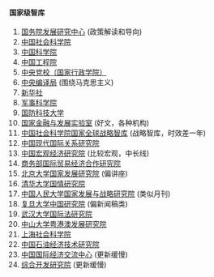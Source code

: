 #### 国家级智库
1. [国务院发展研究中心](http://www.drc.gov.cn/)  (政策解读和导向)
1. [中国社会科学院](http://cass.cssn.cn/)
1. [中国科学院](http://www.cas.cn/)
1. [中国工程院](http://www.cae.cn/)
1. [中央党校（国家行政学院）](http://www.ccps.gov.cn/)
1. [中央编译局](http://www.cctb.net/) (围绕马克思主义)
1. [新华社](http://www.xinhuanet.com/)
1. [军事科学院]()
1. [国防科技大学](https://www.nudt.edu.cn/)
1. [国家金融与发展实验室](http://www.nifd.cn/) (好文，各种机构)
1. [中国社会科学院国家全球战略智库](http://nigscass.cssn.cn/) (战略智库，时效差一年)
1. [中国现代国际关系研究院](http://www.cicir.ac.cn/NEW/index.html)
1. [中国宏观经济研究院](http://www.amr.org.cn/) (比较宏观，中长线)
1. [商务部国际贸易经济合作研究院](http://www.caitec.org.cn/)
1. [北京大学国家发展研究院](http://nsd.pku.edu.cn/)  (偏讲座)
1. [清华大学国情研究院](http://www.iccs.tsinghua.edu.cn/)
1. [中国人民大学国家发展与战略研究院](http://nads.ruc.edu.cn/)  (类似月刊)
1. [复旦大学中国研究院](http://www.cifu.fudan.edu.cn/) (偏新闻稿类)
1. [武汉大学国际法研究院](http://translaw.whu.edu.cn/)
1. [中山大学粤港澳发展研究院](http://ygafz.sysu.edu.cn/)
1. [上海社会科学院](https://www.sass.org.cn/)
1. [中国石油经济技术研究院](http://etri.cnpc.com.cn/)
1. [中国国际经济交流中心](http://www.cciee.org.cn/)  (更新缓慢)
1. [综合开发研究院](http://www.cdi.com.cn/) (更新缓慢)